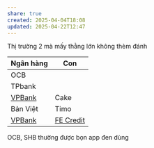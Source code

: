```yaml
---
share: true
created: 2025-04-04T18:08
updated: 2025-04-22T12:47
---
```

Thị trường 2 mà mấy thằng lớn không thèm đánh

| Ngân hàng  | Con                                                                                                                                            |
| ---------- | ---------------------------------------------------------------------------------------------------------------------------------------------- |
| OCB        |                                                                                                                                                |
| TPbank     |                                                                                                                                                |
| [VPBank](../../../T%C3%A0i%20nguy%C3%AAn%20ch%E1%BA%A1y%20%E1%BA%A3o/Ng%C3%A2n%20h%C3%A0ng/VPBank.md) | Cake                                                                                                                                           |
| Bản Việt   | Timo                                                                                                                                           |
| [VPBank](../../../T%C3%A0i%20nguy%C3%AAn%20ch%E1%BA%A1y%20%E1%BA%A3o/Ng%C3%A2n%20h%C3%A0ng/VPBank.md) | [FE Credit](../T%E1%BB%95%20ch%E1%BB%A9c%20t%C3%ADn%20d%E1%BB%A5ng%20phi%20ng%C3%A2n%20h%C3%A0ng/C%C3%B4ng%20ty%20t%C3%A0i%20ch%C3%ADnh%20ti%C3%AAu%20d%C3%B9ng/FE%20Credit/index.md) |

OCB, SHB thường được bọn app đen dùng
